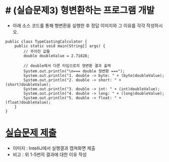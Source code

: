 
# # (실습문제3) 형변환하는 프로그램 개발

- 아래 소스 코드를 통해 형변환을 실행한 후 정답 이미지와 그 이유를 각각 작성하시오.

```
public class TypeCastingCalculator {
    public static void main(String[] args) {
        // 주어진 값들
        double doubleValue = 2.71828;
        
        // double에서 다른 타입으로의 형변환 결과 출력
        System.out.println("\n=== double 형변환 ===");
        System.out.println("1. double -> byte: " + (byte)doubleValue);
        System.out.println("2. double -> short: " + (short)doubleValue);
        System.out.println("3. double -> int: " + (int)doubleValue);
        System.out.println("4. double -> long: " + (long)doubleValue);
        System.out.println("5. double -> float: " + (float)doubleValue);
    }
}
```

# [실습문제 제출](../../../Notice/실습문제%20제출.md)

- 이미지 : IntelliJ에서 실행결과 캡쳐화면 제출
- 비고 : 위 1-5번의 결과에 대한 이유 작성